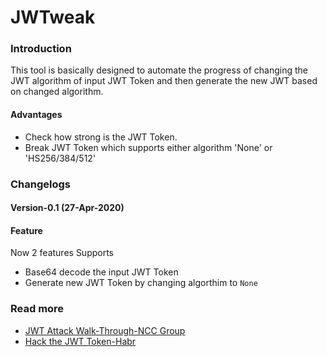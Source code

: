# JWTweak

### Introduction
This tool is basically designed to automate the progress of changing the JWT algorithm of input JWT Token and then generate the new JWT based on changed algorithm.

#### Advantages
- Check how strong is the JWT Token.
- Break JWT Token which supports either algorithm 'None' or 'HS256/384/512'

### Changelogs
#### Version-0.1 (27-Apr-2020)
#### Feature
Now 2 features Supports
- Base64 decode the input JWT Token
- Generate new JWT Token by changing algorthim to `None`

### Read more
- [JWT Attack Walk-Through-NCC Group](https://www.nccgroup.trust/uk/about-us/newsroom-and-events/blogs/2019/january/jwt-attack-walk-through/)
- [Hack the JWT Token-Habr](https://habr.com/en/post/450054/)
